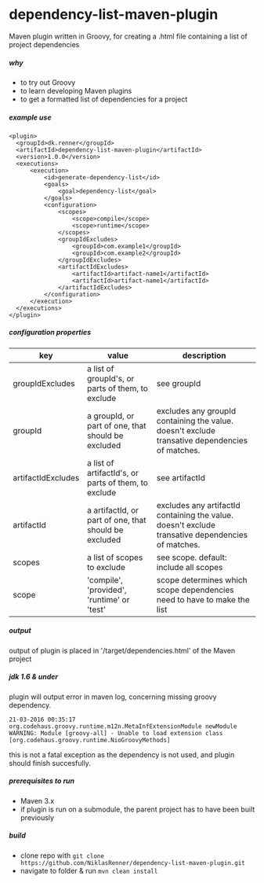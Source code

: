 # dependency-list-maven-plugin
Maven plugin written in Groovy, for creating a .html file containing a list of project dependencies

##### why
* to try out Groovy
* to learn developing Maven plugins
* to get a formatted list of dependencies for a project

##### example use
```
<plugin>
  <groupId>dk.renner</groupId>
  <artifactId>dependency-list-maven-plugin</artifactId>
  <version>1.0.0</version>
  <executions>
      <execution>
          <id>generate-dependency-list</id>
          <goals>
              <goal>dependency-list</goal>
          </goals>
          <configuration>
              <scopes>
                  <scope>compile</scope>
                  <scope>runtime</scope>
              </scopes>
              <groupIdExcludes>
                  <groupId>com.example1</groupId>
                  <groupId>com.example2</groupId>
              </groupIdExcludes>
              <artifactIdExcludes>
                  <artifactId>artifact-name1</artifactId>
                  <artifactId>artifact-name1</artifactId>
              </artifactIdExcludes>
          </configuration>
      </execution>
  </executions>
</plugin>
```
##### configuration properties

| key | value | description |
| ------------- | ------------- | ----- |
| groupIdExcludes | a list of groupId's, or parts of them, to exclude | see groupId |
| groupId | a groupId, or part of one, that should be excluded | excludes any groupId containing the value. doesn't exclude transative dependencies of matches. |
| artifactIdExcludes | a list of artifactId's, or parts of them, to exclude | see artifactId |
| artifactId | a artifactId, or part of one, that should be excluded | excludes any artifactId containing the value. doesn't exclude transative dependencies of matches. |
| scopes | a list of scopes to exclude | see scope. default: include all scopes |
| scope | 'compile', 'provided', 'runtime' or 'test' | scope determines which scope dependencies need to have to make the list |

##### output
output of plugin is placed in '/target/dependencies.html' of the Maven project

##### jdk 1.6 & under
plugin will output error in maven log, concerning missing groovy dependency.

```
21-03-2016 00:35:17 org.codehaus.groovy.runtime.m12n.MetaInfExtensionModule newModule
WARNING: Module [groovy-all] - Unable to load extension class [org.codehaus.groovy.runtime.NioGroovyMethods]
```

this is not a fatal exception as the dependency is not used, and plugin should finish succesfully.

##### prerequisites to run
* Maven 3.x
* if plugin is run on a submodule, the parent project has to have been built previously

##### build
* clone repo with `git clone https://github.com/NiklasRenner/dependency-list-maven-plugin.git`
* navigate to folder & run `mvn clean install`
